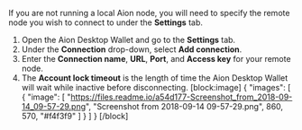 If you are not running a local Aion node, you will need to specify the remote node you wish to connect to under the **Settings** tab.

1. Open the Aion Desktop Wallet and go to the **Settings** tab.
2. Under the **Connection** drop-down, select **Add connection**.
3. Enter the **Connection name**, **URL**, **Port**, and **Access key** for your remote node.
4. The **Account lock timeout** is the length of time the Aion Desktop Wallet will wait while inactive before disconnecting.
[block:image]
{
  "images": [
    {
      "image": [
        "https://files.readme.io/a54d177-Screenshot_from_2018-09-14_09-57-29.png",
        "Screenshot from 2018-09-14 09-57-29.png",
        860,
        570,
        "#f4f3f9"
      ]
    }
  ]
}
[/block]